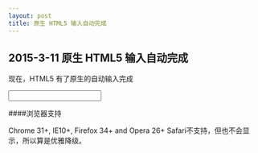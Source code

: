 ```yaml
---
layout: post
title: 原生 HTML5 输入自动完成
---
```

## 2015-3-11 原生 HTML5 输入自动完成

现在，HTML5 有了原生的自动输入完成

<input list="pasta">

<datalist id="pasta">
<option>Bavette</option>
<option>Cannelloni</option>
<option>Fiorentine</option>
<option>Gnocchi</option>
<option>Pappardelle</option>
<option>Penne lisce</option>
<option>Pici</option>
<option>Rigatoni</option>
<option>Spaghetti</option>
<option>Tagliatelle</option>
</datalist>


####浏览器支持

Chrome 31+, IE10+, Firefox 34+ and Opera 26+ Safari不支持，但也不会显示，所以算是优雅降级。